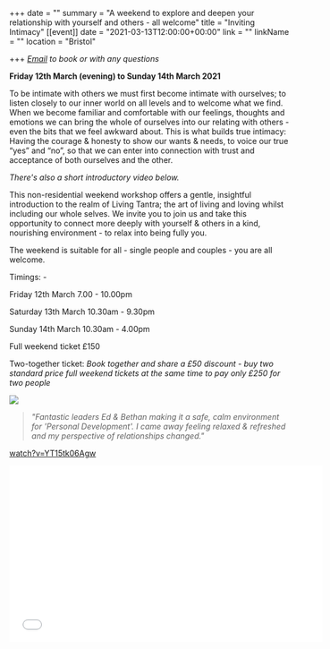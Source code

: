 +++
date = ""
summary = "A weekend to explore and deepen your relationship with yourself and others - all welcome"
title = "Inviting Intimacy"
[[event]]
date = "2021-03-13T12:00:00+00:00"
link = ""
linkName = ""
location = "Bristol"

+++
[_Email_](mailto:bethan@techniqueforlife.com) _to book or with any questions_

**Friday 12th March (evening) to Sunday 14th March 2021**

To be intimate with others we must first become intimate with ourselves; to listen closely to our inner world on all levels and to welcome what we find. When we become familiar and comfortable with our feelings, thoughts and emotions we can bring the whole of ourselves into our relating with others - even the bits that we feel awkward about. This is what builds true intimacy: Having the courage & honesty to show our wants & needs, to voice our true “yes” and “no”, so that we can enter into connection with trust and acceptance of both ourselves and the other.

_There's also a short introductory video below._

This non-residential weekend workshop offers a gentle, insightful introduction to the realm of Living Tantra; the art of living and loving whilst including our whole selves. We invite you to join us and take this opportunity to connect more deeply with yourself & others in a kind, nourishing environment - to relax into being fully you.

The weekend is suitable for all - single people and couples - you are all welcome.

Timings: -

Friday 12th March 7.00 - 10.00pm

Saturday 13th March  10.30am - 9.30pm

Sunday 14th March 10.30am - 4.00pm

Full weekend ticket £150

Two-together ticket:  _Book together and share a £50 discount - buy two standard price full weekend tickets at the same time to pay only £250 for two people_

![](/uploads/imagentitleforweb.png)

> _"Fantastic leaders Ed & Bethan making it a safe, calm environment for 'Personal Development'. I came away feeling relaxed & refreshed and my perspective of relationships changed."_

[watch?v=YT15tk06Agw](https://www.youtube.com/watch?v=YT15tk06Agw "watch?v=YT15tk06Agw")

<iframe width="560" height="315" src="[https://youtu.be/YT15tk06Agw](https://youtu.be/YT15tk06Agw "https://youtu.be/YT15tk06Agw")" frameborder="0" allow="accelerometer; autoplay; encrypted-media; gyroscope; picture-in-picture" allowfullscreen></iframe>